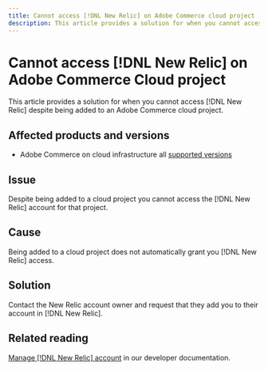 ```yaml
---
title: Cannot access [!DNL New Relic] on Adobe Commerce cloud project
description: This article provides a solution for when you cannot access [!DNL New Relic] despite being added to a cloud project on Adobe Commerce.
---
```


# Cannot access [!DNL New Relic] on Adobe Commerce Cloud project

This article provides a solution for when you cannot access [!DNL New Relic] despite being added to an Adobe Commerce cloud project.

## Affected products and versions

* Adobe Commerce on cloud infrastructure all [supported versions](https://www.adobe.com/content/dam/cc/en/legal/terms/enterprise/pdfs/Adobe-Commerce-Software-Lifecycle-Policy.pdf)

## Issue

Despite being added to a cloud project you cannot access the [!DNL New Relic] account for that project. 

## Cause

Being added to a cloud project does not automatically grant you [!DNL New Relic] access. 

## Solution

Contact the New Relic account owner and request that they add you to their account in [!DNL New Relic]. 

## Related reading

[Manage [!DNL New Relic] account](https://devdocs.magento.com/cloud/project/new-relic.html#manage-new-relic-account) in our developer documentation. 
